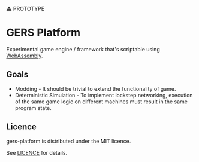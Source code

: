 
⚠ PROTOTYPE

# GERS Platform

Experimental game engine / framework that's scriptable using [WebAssembly](https://github.com/WebAssembly).

## Goals

- Modding - It should be trivial to extend the functionality of game.
- Deterministic Simulation - To implement lockstep networking, execution of the same game logic on different machines must result in the same program state.

## Licence

gers-platform is distributed under the MIT licence.

See [LICENCE](LICENCE) for details.
